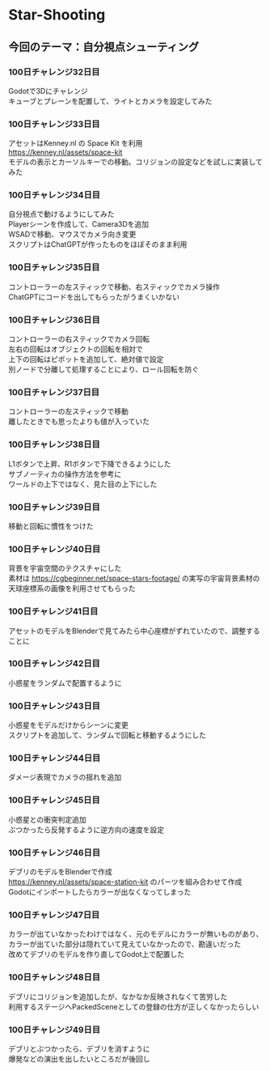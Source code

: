 # Star-Shooting

## 今回のテーマ：自分視点シューティング

### 100日チャレンジ32日目
Godotで3Dにチャレンジ  
キューブとプレーンを配置して、ライトとカメラを設定してみた  

### 100日チャレンジ33日目
アセットはKenney.nl の Space Kit を利用  
https://kenney.nl/assets/space-kit  
モデルの表示とカーソルキーでの移動。コリジョンの設定などを試しに実装してみた  

### 100日チャレンジ34日目
自分視点で動けるようにしてみた  
Playerシーンを作成して、Camera3Dを追加  
WSADで移動、マウスでカメラ向き変更  
スクリプトはChatGPTが作ったものをほぼそのまま利用  

### 100日チャレンジ35日目
コントローラーの左スティックで移動、右スティックでカメラ操作  
ChatGPTにコードを出してもらったがうまくいかない  

### 100日チャレンジ36日目
コントローラーの右スティックでカメラ回転  
左右の回転はオブジェクトの回転を相対で  
上下の回転はピボットを追加して、絶対値で設定  
別ノードで分離して処理することにより、ロール回転を防ぐ  

### 100日チャレンジ37日目
コントローラーの左スティックで移動  
離したときでも思ったよりも値が入っていた  

### 100日チャレンジ38日目
L1ボタンで上昇、R1ボタンで下降できるようにした  
サブノーティカの操作方法を参考に  
ワールドの上下ではなく、見た目の上下にした  

### 100日チャレンジ39日目
移動と回転に慣性をつけた  

### 100日チャレンジ40日目
背景を宇宙空間のテクスチャにした  
素材は https://cgbeginner.net/space-stars-footage/ の実写の宇宙背景素材の天球座標系の画像を利用させてもらった  

### 100日チャレンジ41日目
アセットのモデルをBlenderで見てみたら中心座標がずれていたので、調整することに  

### 100日チャレンジ42日目
小惑星をランダムで配置するように  

### 100日チャレンジ43日目
小惑星をモデルだけからシーンに変更  
スクリプトを追加して、ランダムで回転と移動するようにした  

### 100日チャレンジ44日目
ダメージ表現でカメラの揺れを追加  

### 100日チャレンジ45日目
小惑星との衝突判定追加  
ぶつかったら反発するように逆方向の速度を設定  

### 100日チャレンジ46日目
デブリのモデルをBlenderで作成  
https://kenney.nl/assets/space-station-kit のパーツを組み合わせて作成  
Godotにインポートしたらカラーが出なくなってしまった  

### 100日チャレンジ47日目
カラーが出ていなかったわけではなく、元のモデルにカラーが無いものがあり、カラーが出ていた部分は隠れていて見えていなかったので、勘違いだった  
改めてデブリのモデルを作り直してGodot上で配置した  

### 100日チャレンジ48日目
デブリにコリジョンを追加したが、なかなか反映されなくて苦労した  
利用するステージへPackedSceneとしての登録の仕方が正しくなかったらしい  

### 100日チャレンジ49日目
デブリとぶつかったら、デブリを消すように  
爆発などの演出を出したいところだが後回し  
